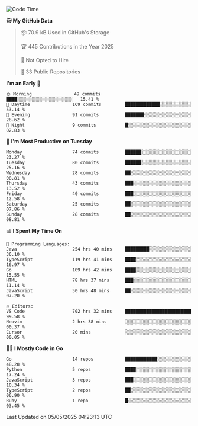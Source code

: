<!--START_SECTION:thansetan-waka-->
![Code Time](http://img.shields.io/badge/Code%20Time-705%20hrs%2050%20mins-blue)

**🐱 My GitHub Data** 

> 📦 70.9 kB Used in GitHub's Storage 
 > 
> 🏆 445 Contributions in the Year 2025
 > 
> 🚫 Not Opted to Hire
 > 
> 📜 33 Public Repositories 
 > 

**I'm an Early 🐤** 

```text
🌞 Morning                49 commits          ████░░░░░░░░░░░░░░░░░░░░░   15.41 % 
🌆 Daytime                169 commits         █████████████░░░░░░░░░░░░   53.14 % 
🌃 Evening                91 commits          ███████░░░░░░░░░░░░░░░░░░   28.62 % 
🌙 Night                  9 commits           █░░░░░░░░░░░░░░░░░░░░░░░░   02.83 % 
```

📅 **I'm Most Productive on Tuesday** 

```text
Monday                   74 commits          ██████░░░░░░░░░░░░░░░░░░░   23.27 % 
Tuesday                  80 commits          ██████░░░░░░░░░░░░░░░░░░░   25.16 % 
Wednesday                28 commits          ██░░░░░░░░░░░░░░░░░░░░░░░   08.81 % 
Thursday                 43 commits          ███░░░░░░░░░░░░░░░░░░░░░░   13.52 % 
Friday                   40 commits          ███░░░░░░░░░░░░░░░░░░░░░░   12.58 % 
Saturday                 25 commits          ██░░░░░░░░░░░░░░░░░░░░░░░   07.86 % 
Sunday                   28 commits          ██░░░░░░░░░░░░░░░░░░░░░░░   08.81 % 
```

📊 **I Spent My Time On** 

```text
💬 Programming Languages: 
Java                     254 hrs 40 mins     █████████░░░░░░░░░░░░░░░░   36.10 % 
TypeScript               119 hrs 41 mins     ████░░░░░░░░░░░░░░░░░░░░░   16.97 % 
Go                       109 hrs 42 mins     ████░░░░░░░░░░░░░░░░░░░░░   15.55 % 
HTML                     78 hrs 37 mins      ███░░░░░░░░░░░░░░░░░░░░░░   11.14 % 
JavaScript               50 hrs 48 mins      ██░░░░░░░░░░░░░░░░░░░░░░░   07.20 % 

🔥 Editors: 
VS Code                  702 hrs 32 mins     █████████████████████████   99.58 % 
Neovim                   2 hrs 38 mins       ░░░░░░░░░░░░░░░░░░░░░░░░░   00.37 % 
Cursor                   20 mins             ░░░░░░░░░░░░░░░░░░░░░░░░░   00.05 % 
```

**🧑‍💻 I Mostly Code in Go** 

```text
Go                       14 repos            ████████████░░░░░░░░░░░░░   48.28 % 
Python                   5 repos             ████░░░░░░░░░░░░░░░░░░░░░   17.24 % 
JavaScript               3 repos             ███░░░░░░░░░░░░░░░░░░░░░░   10.34 % 
TypeScript               2 repos             ██░░░░░░░░░░░░░░░░░░░░░░░   06.90 % 
Ruby                     1 repo              █░░░░░░░░░░░░░░░░░░░░░░░░   03.45 % 
```

Last Updated on 05/05/2025 04:23:13 UTC
<!--END_SECTION:thansetan-waka-->
